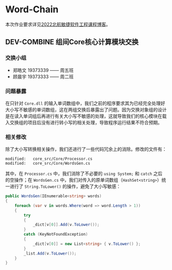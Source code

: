 # Word-Chain
本次作业要求详见[2022北航敏捷软件工程课程博客](https://bbs.csdn.net/topics/605443466)。

## DEV-COMBINE 组间Core核心计算模块交换

### 交换小组

* 郑皓文 19373339 —— 周五班
* 顾晨宇 19373333 —— 周二班

### 问题暴露

在只针对 `Core.dll` 的输入单词数组中，我们之前的程序要求其为已经完全处理好大小写不敏感的单词数组，这在两组交换后暴露出了问题。因为交换对象组的设计是在读入单词组后再进行有关大小写不敏感的处理，这就导致我们的核心模块在载入交换组的项目后没有进行转小写的相关处理，导致程序运行结果不符合预期。

### 相关修改

除了大小写转换相关操作，我们还进行了一些代码冗余上的消除。修改的文件有：

```
modified:   core_src/Core/Processor.cs
modified:   core_src/Core/WordsGen.cs
```

其中，在 `Processor.cs` 中，我们消除了不必要的 `using System;` 和 `catch` 之后的空操作；在 `WordsGen.cs` 中，我们对传入的原单词数组（`HashSet<string>`）统一进行了 `String.ToLower()` 的操作，避免了大小写敏感：

```C#
public WordsGen(IEnumerable<string> words)
{
	foreach (var v in words.Where(word => word.Length > 1))
    {
		try
        {
        	_dict[v[0]].Add(v.ToLower());
        }
        catch (KeyNotFoundException)
        {
        	_dict[v[0]] = new List<string> { v.ToLower() };
        }
        _list.Add(v.ToLower());
	} 
}
```

